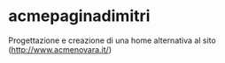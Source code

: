 # acmepaginadimitri
Progettazione e creazione di una home alternativa al sito (http://www.acmenovara.it/)
